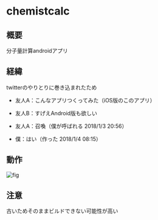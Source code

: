 # chemistcalc

## 概要

分子量計算androidアプリ

## 経緯

twitterのやりとりに巻き込まれたため

* 友人A：こんなアプリつくってみた（iOS版のこのアプリ） 

* 友人B：すげえAndroid版も欲しい

* 友人A：召喚（僕が呼ばれる 2018/1/3 20:56）

* 僕：はい（作った 2018/1/4 08:15）

## 動作

![fig](https://user-images.githubusercontent.com/49604132/164463862-1ed0ce24-05f7-4ac7-9a6d-2ec61c406458.gif)

## 注意

古いためそのままビルドできない可能性が高い
